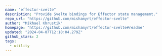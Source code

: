 ```yaml
---
name: "effector-svelte"
description: "Provide Svelte bindings for Effector state management."
repo_url: "https://github.com/mishamyrt/effector-svelte"
author: "Mikhael Khrustik"
homepage: "https://github.com/mishamyrt/effector-svelte#readme"
updated: "2024-04-07T12:18:04.279Z"
github_stars: 2
tags: 
  - utility
---
```

